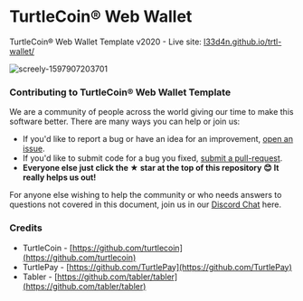 # TurtleCoin® Web Wallet
TurtleCoin® Web Wallet Template v2020 - Live site: [l33d4n.github.io/trtl-wallet/](https://l33d4n.github.io/trtl-wallet/)

![screely-1597907203701](https://user-images.githubusercontent.com/8020386/90728023-c9946800-e2f6-11ea-8847-05e0c73915f1.png)

### Contributing to TurtleCoin® Web Wallet Template

We are a community of people across the world giving our time to make this software better. There are many ways you can help or join us:

-   If you'd like to report a bug or have an idea for an improvement, [open an issue](https://github.com/l33d4n/trtl-wallet/issues/new).
-   If you'd like to submit code for a bug you fixed, [submit a pull-request](https://github.com/l33d4n/trtl-wallet/compare).
-   **Everyone else just click the ★ star at the top of this repository 😊 It really helps us out!**

For anyone else wishing to help the community or who needs answers to questions not covered in this document, join us in our [Discord Chat](http://chat.turtlecoin.lol) here.

### Credits
- TurtleCoin - [https://github.com/turtlecoin](https://github.com/turtlecoin)
- TurtlePay - [https://github.com/TurtlePay](https://github.com/TurtlePay)
- Tabler - [https://github.com/tabler/tabler](https://github.com/tabler/tabler)
